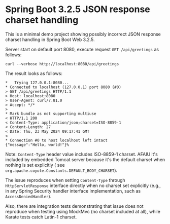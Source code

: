 # Spring Boot 3.2.5 JSON response charset handling

This is a minimal demo project showing possibly incorrect JSON response charset handling in Spring
Boot Web 3.2.5.

Server start on default port 8080, execute request `GET /api/greetings` as follows:

`curl --verbose http://localhost:8080/api/greetings`

The result looks as follows:

```
*   Trying 127.0.0.1:8080...
* Connected to localhost (127.0.0.1) port 8080 (#0)
> GET /api/greetings HTTP/1.1
> Host: localhost:8080
> User-Agent: curl/7.81.0
> Accept: */*
>
* Mark bundle as not supporting multiuse
< HTTP/1.1 200
< Content-Type: application/json;charset=ISO-8859-1
< Content-Length: 27
< Date: Thu, 23 May 2024 09:17:41 GMT
<
* Connection #0 to host localhost left intact
{"message":"Hello, world!"}%
```

Note: `Content-Type` header value includes ISO-8859-1 charset. AFAIU it's included by embedded
Tomcat server because it's the default charset when nothing is set explicitly (
see `org.apache.coyote.Constants.DEFAULT_BODY_CHARSET`).

The issue reproduces when setting `Content-Type` through `HttpServletResponse` interface directly
when no charset set explicitly (e.g., in any Spring Security handler interface implementation,
such as `AccessDeniedHandler`).

Also, there are integration tests demonstrating that issue does not reproduce when testing using
MockMvc (no charset included at all), while Karate tests catch Latin-1 charset.
